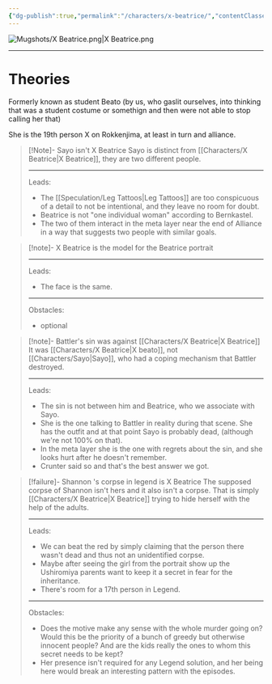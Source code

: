 ```yaml
---
{"dg-publish":true,"permalink":"/characters/x-beatrice/","contentClasses":"center-headings blue-truth red-links red-truth"}
---
```



![Mugshots/X Beatrice.png|X Beatrice.png](/img/user/Mugshots/X%20Beatrice.png)

---
# Theories

Formerly known as student Beato (by us, who gaslit ourselves, into thinking that was a student costume or somethign and then were not able to stop calling her that) 

She is the 19th person X on Rokkenjima, at least in turn and alliance.



<div class="transclusion internal-embed is-loaded"><div class="markdown-embed">



> [!Note]- Sayo isn't X Beatrice
> Sayo is distinct from [[Characters/X Beatrice\|X Beatrice]], they are two different people.
> 
> ---
> Leads:
> - The [[Speculation/Leg Tattoos\|Leg Tattoos]] are too conspicuous of a detail to not be intentional, and they leave no room for doubt.
> - Beatrice is not "one individual woman" according to Bernkastel.
> - The two of them interact in the meta layer near the end of Alliance in a way that suggests two people with similar goals.

</div></div>


<div class="transclusion internal-embed is-loaded"><div class="markdown-embed">



> [!note]- X Beatrice is the model for the Beatrice portrait
> 
> 
> ---
> Leads:
> - The face is the same.
> ---
> Obstacles:
> - optional

</div></div>


<div class="transclusion internal-embed is-loaded"><div class="markdown-embed">



>[!note]- Battler's sin was against [[Characters/X Beatrice\|X Beatrice]]
> It was [[Characters/X Beatrice\|X beato]], not [[Characters/Sayo\|Sayo]], who had a coping mechanism that Battler destroyed.
> 
> ---
> Leads:
> - The sin is not between him and Beatrice, who we associate with Sayo.
> - She is the one talking to Battler in reality during that scene. She has the outfit and at that point Sayo is probably dead, (although we're not 100% on that).
> - In the meta layer she is the one with regrets about the sin, and she looks hurt after he doesn't remember.
> - Crunter said so and that's the best answer we got.

</div></div>




<div class="transclusion internal-embed is-loaded"><div class="markdown-embed">



> [!failure]- Shannon 's corpse in legend is X Beatrice
> The supposed corpse of Shannon isn't hers and it also isn't a corpse. That is simply [[Characters/X Beatrice\|X Beatrice]] trying to hide herself with the help of the adults.
> 
> ---
> Leads:
> -  We can beat the red by simply claiming that the person there wasn't dead and thus not an unidentified corpse.
> - Maybe after seeing the girl from the portrait show up the Ushiromiya parents want to keep it a secret in fear for the inheritance.
> - There's room for a 17th person in Legend.
> 
> ---
> Obstacles:
> - Does the motive make any sense with the whole murder going on? Would this be the priority of a bunch of greedy but otherwise innocent people? And are the kids really the ones to whom this secret needs to be kept?
> - Her presence isn't required for any Legend solution, and her being here would break an interesting pattern with the episodes.

</div></div>


